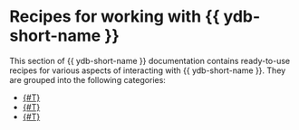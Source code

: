 # Recipes for working with {{ ydb-short-name }}

This section of {{ ydb-short-name }} documentation contains ready-to-use recipes for various aspects of interacting with {{ ydb-short-name }}. They are grouped into the following categories:

* [{#T}](ydb-sdk/index.md)
* [{#T}](ydb-cli/index.md)
* [{#T}](yql/index.md)